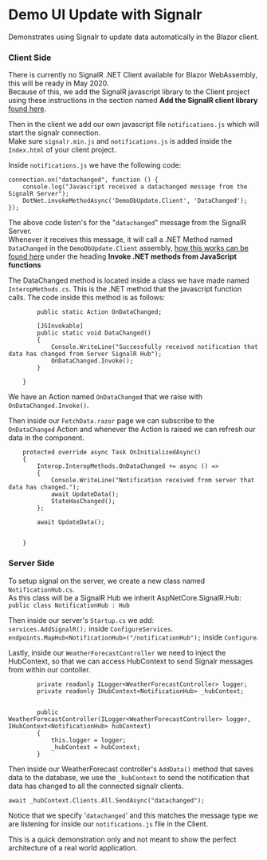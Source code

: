 # Demo UI Update with Signalr
Demonstrates using Signalr to update data automatically in the Blazor client.  
  
    
  
  
### Client Side
There is currently no SignalR .NET Client available for Blazor WebAssembly, this will be ready in May 2020.  
Because of this, we add the SignalR javascript library to the Client project using these instructions in the section named **Add the SignalR client library** [found here](https://docs.microsoft.com/en-us/aspnet/core/tutorials/signalr?tabs=visual-studio&view=aspnetcore-3.1).  
  
Then in the client we add our own javascript file `notifications.js` which will start the signalr connection.  
Make sure `signalr.min.js` and `notifications.js` is added inside the `Index.html` of your client project.  

Inside `notifications.js` we have the following code:
```
connection.on("datachanged", function () {
    console.log("Javascript received a datachanged message from the SignalR Server");
    DotNet.invokeMethodAsync('DemoDbUpdate.Client', 'DataChanged');
});
```
The above code listen's for the "`datachanged`" message from the SignalR Server.  
Whenever it receives this message, it will call a .NET Method named `DataChanged` in the `DemoDbUpdate.Client` assembly, [how this works can be found here](https://docs.microsoft.com/en-us/aspnet/core/blazor/javascript-interop?view=aspnetcore-3.1) under the heading **Invoke .NET methods from JavaScript functions**  

The DataChanged method is located inside a class we have made named `InteropMethods.cs`. This is the .NET method that the javascript function calls. The code inside this method is as follows:
```
        public static Action OnDataChanged;

        [JSInvokable]
        public static void DataChanged()
        {
            Console.WriteLine("Successfully received notification that data has changed from Server SignalR Hub");
            OnDataChanged.Invoke();
        }

    }
```
We have an Action named `OnDataChanged` that we raise with `OnDataChanged.Invoke()`.

Then inside our `FetchData.razor` page we can subscribe to the `OnDataChanged` Action and whenever the Action is raised we can refresh our data in the component.
```
    protected override async Task OnInitializedAsync()
    {
        Interop.InteropMethods.OnDataChanged += async () =>
        {
            Console.WriteLine("Notification received from server that data has changed.");
            await UpdateData();
            StateHasChanged();
        };

        await UpdateData();


    }
```
### Server Side  
To setup signal on the server, we create a new class named `NotificationHub.cs`.  
As this class will be a SignalR Hub we inherit AspNetCore.SignalR.Hub:  
`public class NotificationHub : Hub`  
  
  
Then inside our server's `Startup.cs` we add:  
`services.AddSignalR();` inside `ConfigureServices`.  
`endpoints.MapHub<NotificationHub>("/notificationHub");` inside `Configure`.
  
Lastly, inside our `WeatherForecastController` we need to inject the HubContext, so that we can access HubContext to send Signalr messages from within our contoller.  

```
        private readonly ILogger<WeatherForecastController> logger;
        private readonly IHubContext<NotificationHub> _hubContext;


        public WeatherForecastController(ILogger<WeatherForecastController> logger, IHubContext<NotificationHub> hubContext)
        {
            this.logger = logger;
            _hubContext = hubContext;
        }
```  
  
Then inside our WeatherForecast controller's `AddData()` method that saves data to the database, we use the `_hubContext` to send the notification that data has changed to all the connected signalr clients.  

`await _hubContext.Clients.All.SendAsync("datachanged");`
  
Notice that we specify '`datachanged`' and this matches the message type we are listening for inside our `notifications.js` file in the Client.  
  
This is a quick demonstration only and not meant to show the perfect architecture of a real world application. 
 



